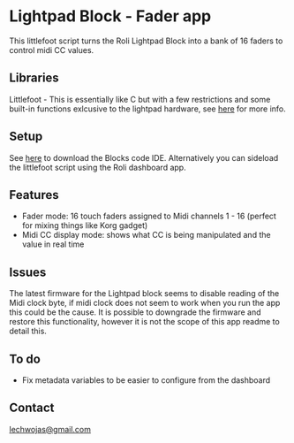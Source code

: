 # Lightpad Block - Fader app
This littlefoot script turns the Roli Lightpad Block into a bank of 16 faders to control midi CC values.

## Libraries

Littlefoot - This is essentially like C but with a few restrictions and some built-in functions exlcusive to the lightpad hardware, see [here](https://weareroli.github.io/BLOCKS-SDK/the_littlefoot_language.html#littlefoot_description) for more info. 

## Setup

See [here](https://weareroli.github.io/BLOCKS-SDK/getting_started_with_blocks_code.html) to download the Blocks code IDE. Alternatively you can sideload the littlefoot script using the Roli dashboard app.

## Features
- Fader mode: 16 touch faders assigned to Midi channels 1 - 16 (perfect for mixing things like Korg gadget)
- Midi CC display mode: shows what CC is being manipulated and the value in real time

## Issues
The latest firmware for the Lightpad block seems to disable reading of the Midi clock byte, if midi clock does not seem to work when you run the app this could be the cause. It is possible to downgrade the firmware and restore this functionality, however it is not the scope of this app readme to detail this.

## To do
- Fix metadata variables to be easier to configure from the dashboard

## Contact
lechwojas@gmail.com
